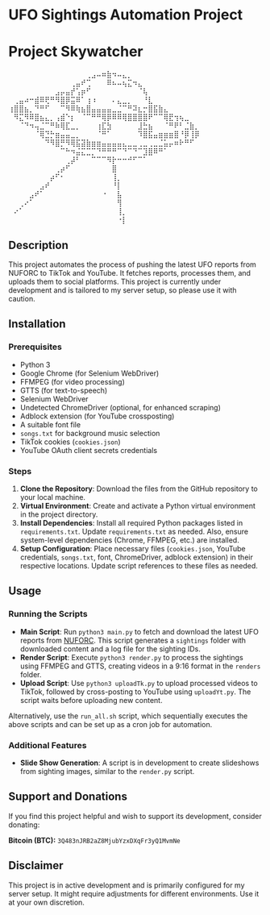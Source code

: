 # UFO Sightings Automation Project
# Project Skywatcher

⠀⠀⠀⠀⠀⠀⠀⠀⠀⠀⠀⠀⠀⠀⠀⢀⣠⠤⠶⣷⠲⠤⣄⡀⠀⠀⠀⠀⠀⠀⠀⠀⠀⠀⠀⠀⠀
⠀⠀⠀⠀⠀⠀⠀⠀⠀⠀⠀⠀⢀⣤⠞⢉⠀⠀⠀⠿⠦⠤⢦⣍⠲⣄⠀⠀⠀⠀⠀⠀⠀⠀⠀⠀⠀
⠀⠀⠀⠀⠀⠀⠀⠀⠀⣠⡤⣤⡞⢡⡶⠋⠀⠀⠀⠀⠀⠀⠀⠀⠀⠈⢧⠀⠀⠀⠀⠀⠀⠀⠀⠀⠀
⠀⢀⣤⠴⠒⣾⠿⢟⠛⠻⣿⡿⣭⠿⠁⢰⠰⠀⠀⠀⠄⣄⣀⡀⠀⠀⠘⣇⠀⠀⠀⠀⠀⠀⠀⠀⠀
⢰⣿⣿⣦⡀⠙⠛⠋⠀⠀⠉⠻⠿⢷⣦⣿⣤⣤⣤⣤⣀⣈⠉⠛⠽⣆⡒⣿⣯⣷⣄⠀⠀⠀⠀⠀⠀
⠀⠻⣍⠻⠿⣿⣦⣄⡀⢠⣾⠑⡆⠀⠈⠉⠛⠛⢿⡿⠿⠿⢿⣿⣿⣿⣿⠟⠉⠉⢿⣟⢲⢦⣀⠀⠀
⠀⠀⠈⠙⠲⢤⣈⠉⠛⠷⢿⣏⣀⡀⠀⠀⠀⢰⣏⣳⠀⠀⠀⠀⠀⣸⣓⣦⠀⠀⠈⠛⠟⠃⣈⣷⡀
⠀⠀⠀⠀⠀⠈⢿⣙⡓⣶⣤⣤⣀⡀⠀⠀⠀⠈⠛⠁⠀⠀⠀⠀⠀⠹⣿⣯⣤⣶⣶⣶⣿⠘⡿⢸⡿
⠀⠀⠀⠀⠀⠀⠀⠙⠻⣿⡛⠻⢿⣯⣽⣷⣶⣶⣤⣤⣤⣤⣄⣀⣀⢀⣀⢀⣀⣈⣥⡤⠶⠗⠛⠋⠀
⠀⠀⠀⠀⠀⠀⠀⠀⠀⠀⠉⠓⠲⣬⣍⣉⡉⠙⠛⠛⠛⠉⠙⠉⠙⠉⣹⣿⠿⠛⠁⠀⠀⠀⠀⠀⠀
⠀⠀⠀⠀⠀⠀⠀⠀⠀⠀⠀⢀⡼⠃⠀⠀⠉⠉⠉⠻⡗⠒⠒⠚⠋⠉⠁⠀⠀⠀⠀⠀⠀⠀⠀⠀⠀
⠀⠀⠀⠀⠀⠀⠀⠀⠀⢀⡴⠋⠀⠀⠀⠀⠀⠀⠀⠀⣿⠀⠀⠀⠀⠀⠀⠀⠀⠀⠀⠀⠀⠀⠀⠀⠀
⠀⠀⠀⠀⠀⠀⠀⠀⡴⠋⠂⠀⠀⠀⠀⠀⠀⠀⠀⠀⢸⡀⠀⠀⠀⠀⠀⠀⠀⠀⠀⠀⠀⠀⠀⠀⠀
⠀⠀⠀⠀⠀⠀⣠⠞⠀⠀⠀⠀⠀⠀⠀⠀⠀⠀⠀⠀⠘⡇⠀⠀⠀⠀⠀⠀⠀⠀⠀⠀⠀⠀⠀⠀⠀
⠀⠀⠀⠀⣠⠞⠁⠀⠀⠀⠀⠀⠀⠀⠀⠀⠀⠀⠐⠀⠀⣧⠀⠀⠀⠀⠀⠀⠀⠀⠀⠀⠀⠀⠀⠀⠀
⠀⠀⢀⠔⠁⠀⠀⠀⠀⠀⠀⠀⠀⠀⠀⠀⠀⠀⠀⠀⠀⢻⠀⠀⠀⠀⠀⠀⠀⠀⠀⠀⠀⠀⠀⠀⠀
⠀⠔⠁⠀⠀⠀⠀⠀⠀⠀⠀⠀⠀⠀⠀⠀⠀⠀⠀⠀⠀⢸⡀⠀⠀⠀⠀⠀⠀⠀⠀⠀⠀⠀⠀⠀⠀
⠀⠀⠀⠀⠀⠀⠀⠀⠀⠀⠀⠀⠀⠀⠀⠀⠀⠀⠀⠀⠀⠐⡇⠀⠀

## Description
This project automates the process of pushing the latest UFO reports from NUFORC to TikTok and YouTube. It fetches reports, processes them, and uploads them to social platforms. This project is currently under development and is tailored to my server setup, so please use it with caution.

## Installation

### Prerequisites
- Python 3
- Google Chrome (for Selenium WebDriver)
- FFMPEG (for video processing)
- GTTS (for text-to-speech)
- Selenium WebDriver
- Undetected ChromeDriver (optional, for enhanced scraping)
- Adblock extension (for YouTube crossposting)
- A suitable font file
- `songs.txt` for background music selection
- TikTok cookies (`cookies.json`)
- YouTube OAuth client secrets credentials

### Steps
1. **Clone the Repository**: Download the files from the GitHub repository to your local machine.
2. **Virtual Environment**: Create and activate a Python virtual environment in the project directory.
3. **Install Dependencies**: Install all required Python packages listed in `requirements.txt`. Update `requirements.txt` as needed. Also, ensure system-level dependencies (Chrome, FFMPEG, etc.) are installed.
4. **Setup Configuration**: Place necessary files (`cookies.json`, YouTube credentials, `songs.txt`, font, ChromeDriver, adblock extension) in their respective locations. Update script references to these files as needed.

## Usage
### Running the Scripts
- **Main Script**: Run `python3 main.py` to fetch and download the latest UFO reports from [NUFORC](https://nuforc.org/subndx/?id=all). This script generates a `sightings` folder with downloaded content and a log file for the sighting IDs.
- **Render Script**: Execute `python3 render.py` to process the sightings using FFMPEG and GTTS, creating videos in a 9:16 format in the `renders` folder.
- **Upload Script**: Use `python3 uploadTk.py` to upload processed videos to TikTok, followed by cross-posting to YouTube using `uploadYt.py`. The script waits before uploading new content.

Alternatively, use the `run_all.sh` script, which sequentially executes the above scripts and can be set up as a cron job for automation.

### Additional Features
- **Slide Show Generation**: A script is in development to create slideshows from sighting images, similar to the `render.py` script.

## Support and Donations
If you find this project helpful and wish to support its development, consider donating:

**Bitcoin (BTC):** `3Q483nJRB2aZ8MjubYzxDXqFr3yQ1MvmNe`

## Disclaimer
This project is in active development and is primarily configured for my server setup. It might require adjustments for different environments. Use it at your own discretion.
